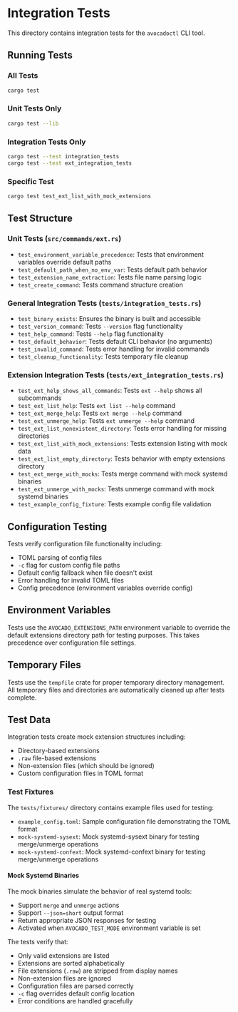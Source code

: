 # Integration Tests

This directory contains integration tests for the `avocadoctl` CLI tool.

## Running Tests

### All Tests
```bash
cargo test
```

### Unit Tests Only
```bash
cargo test --lib
```

### Integration Tests Only
```bash
cargo test --test integration_tests
cargo test --test ext_integration_tests
```

### Specific Test
```bash
cargo test test_ext_list_with_mock_extensions
```

## Test Structure

### Unit Tests (`src/commands/ext.rs`)
- `test_environment_variable_precedence`: Tests that environment variables override default paths
- `test_default_path_when_no_env_var`: Tests default path behavior
- `test_extension_name_extraction`: Tests file name parsing logic
- `test_create_command`: Tests command structure creation

### General Integration Tests (`tests/integration_tests.rs`)
- `test_binary_exists`: Ensures the binary is built and accessible
- `test_version_command`: Tests `--version` flag functionality
- `test_help_command`: Tests `--help` flag functionality
- `test_default_behavior`: Tests default CLI behavior (no arguments)
- `test_invalid_command`: Tests error handling for invalid commands
- `test_cleanup_functionality`: Tests temporary file cleanup

### Extension Integration Tests (`tests/ext_integration_tests.rs`)
- `test_ext_help_shows_all_commands`: Tests `ext --help` shows all subcommands
- `test_ext_list_help`: Tests `ext list --help` command
- `test_ext_merge_help`: Tests `ext merge --help` command
- `test_ext_unmerge_help`: Tests `ext unmerge --help` command
- `test_ext_list_nonexistent_directory`: Tests error handling for missing directories
- `test_ext_list_with_mock_extensions`: Tests extension listing with mock data
- `test_ext_list_empty_directory`: Tests behavior with empty extensions directory
- `test_ext_merge_with_mocks`: Tests merge command with mock systemd binaries
- `test_ext_unmerge_with_mocks`: Tests unmerge command with mock systemd binaries
- `test_example_config_fixture`: Tests example config file validation

## Configuration Testing

Tests verify configuration file functionality including:
- TOML parsing of config files
- `-c` flag for custom config file paths
- Default config fallback when file doesn't exist
- Error handling for invalid TOML files
- Config precedence (environment variables override config)

## Environment Variables

Tests use the `AVOCADO_EXTENSIONS_PATH` environment variable to override the default extensions directory path for testing purposes. This takes precedence over configuration file settings.

## Temporary Files

Tests use the `tempfile` crate for proper temporary directory management. All temporary files and directories are automatically cleaned up after tests complete.

## Test Data

Integration tests create mock extension structures including:
- Directory-based extensions
- `.raw` file-based extensions
- Non-extension files (which should be ignored)
- Custom configuration files in TOML format

### Test Fixtures

The `tests/fixtures/` directory contains example files used for testing:
- `example_config.toml`: Sample configuration file demonstrating the TOML format
- `mock-systemd-sysext`: Mock systemd-sysext binary for testing merge/unmerge operations
- `mock-systemd-confext`: Mock systemd-confext binary for testing merge/unmerge operations

#### Mock Systemd Binaries

The mock binaries simulate the behavior of real systemd tools:
- Support `merge` and `unmerge` actions
- Support `--json=short` output format
- Return appropriate JSON responses for testing
- Activated when `AVOCADO_TEST_MODE` environment variable is set

The tests verify that:
- Only valid extensions are listed
- Extensions are sorted alphabetically
- File extensions (`.raw`) are stripped from display names
- Non-extension files are ignored
- Configuration files are parsed correctly
- `-c` flag overrides default config location
- Error conditions are handled gracefully
